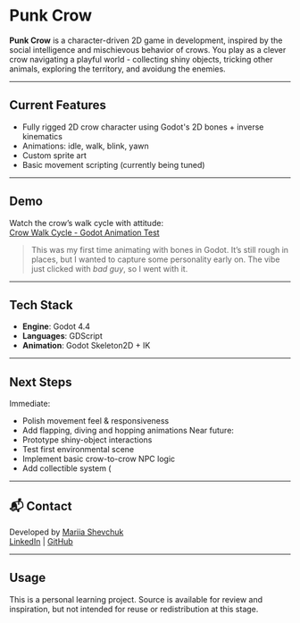 # Punk Crow

**Punk Crow** is a character-driven 2D game in development, inspired by the social intelligence and mischievous behavior of crows. You play as a clever crow navigating a playful world - collecting shiny objects, tricking other animals, exploring the territory, and avoidung the enemies.

---

## Current Features

- Fully rigged 2D crow character using Godot's 2D bones + inverse kinematics
- Animations: idle, walk, blink, yawn
- Custom sprite art
- Basic movement scripting (currently being tuned)

---

## Demo

Watch the crow’s walk cycle with attitude:  
[Crow Walk Cycle - Godot Animation Test](https://youtu.be/MNW_YmbQss8)

> This was my first time animating with bones in Godot. It’s still rough in places, but I wanted to capture some personality early on. The vibe just clicked with *bad guy*, so I went with it.

---

## Tech Stack

- **Engine**: Godot 4.4 
- **Languages**: GDScript  
- **Animation**: Godot Skeleton2D + IK  

---

## Next Steps

Immediate:
- Polish movement feel & responsiveness  
- Add flapping, diving and hopping animations
Near future:
- Prototype shiny-object interactions
- Test first environmental scene
- Implement basic crow-to-crow NPC logic
- Add collectible system (



---

## 📬 Contact

Developed by [Mariia Shevchuk](mailto:mariia.shevchuk@protonmail.com)  
[LinkedIn](https://linkedin.com/in/mariia-shevchuk-a8a5ba224) | [GitHub](https://github.com/mariia-shevchuk)

---

## Usage

This is a personal learning project. Source is available for review and inspiration, but not intended for reuse or redistribution at this stage.
